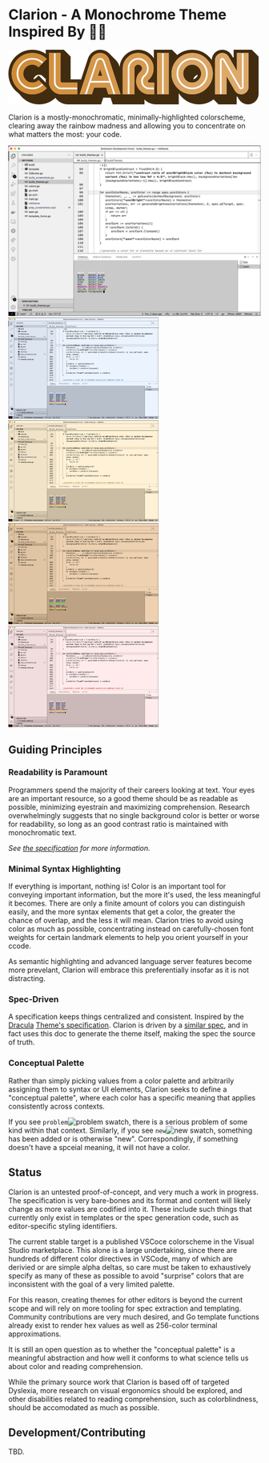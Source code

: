 # Clarion - A Monochrome Theme Inspired By 🧑‍🔬
![Clarion Logo](img/logo.png?raw=true)

Clarion is a mostly-monochromatic, minimally-highlighted colorscheme, clearing
away the rainbow madness and allowing you to concentrate on what matters the
most: your code.

<img alt="Clarion White Preview"
src="https://raw.githubusercontent.com/flowchartsman/clarion/main/img/Clarion-White.jpg" />
<img alt="Clarion Blue Preview"
src="https://raw.githubusercontent.com/flowchartsman/clarion/main/img/Clarion-Blue.jpg" width="300" />
<img alt="Clarion Orange Preview"
src="https://raw.githubusercontent.com/flowchartsman/clarion/main/img/Clarion-Orange.jpg" width="300" />
<img alt="Clarion Peach Preview"
src="https://raw.githubusercontent.com/flowchartsman/clarion/main/img/Clarion-Peach.jpg" width="300" />
<img alt="Clarion Red Preview"
src="https://raw.githubusercontent.com/flowchartsman/clarion/main/img/Clarion-Red.jpg" width="300" />

## Guiding Principles

### Readability is Paramount
Programmers spend the majority of their careers looking at text. Your eyes are an important resource, so a good theme should be as readable as possible, minimizing eyestrain and maximizing comprehension. Research overwhelmingly suggests that no single background color is better or worse for readability, so long as an good contrast ratio is maintained with monochromatic text. 

*See [the specification](SPEC.md) for more information.*

### Minimal Syntax Highlighting
If everything is important, nothing is! Color is an important tool for conveying important information, but the more it's used, the less meaningful it becomes. There are only a finite amount of colors you can distinguish easily, and the more syntax elements that get a color, the greater the chance of overlap, and the less it will mean. Clarion tries to avoid using color as much as possible, concentrating instead on carefully-chosen font weights for certain landmark elements to help you orient yourself in your ccode.

As semantic highlighting and advanced language server features become more prevelant, Clarion will embrace this preferentially insofar as it is not distracting.

### Spec-Driven
A specification keeps things centralized and consistent. Inspired by the [Dracula](https://draculatheme.com/) [Theme's specification](https://spec.draculatheme.com/). Clarion is driven by a [similar spec](SPEC.md), and in fact uses this doc to generate the theme itself, making the spec the source of truth.

### Conceptual Palette
Rather than simply picking values from a color palette and arbitrarily assigning them to syntax or UI elements, Clarion seeks to define a "conceptual palette", where each color has a specific meaning that applies consistently across contexts.

If you see `problem`![problem swatch](https://via.placeholder.com/15/b50000.png?text=+), there is a serious problem of some kind within that context. Similarly, if you see `new`![new swatch](https://via.placeholder.com/15/4b6319.png?text=+), something has been added or is otherwise "new". Correspondingly, if something doesn't have a spceial meaning, it will not have a color. 

## Status
Clarion is an untested proof-of-concept, and very much a work in progress. The specification is very bare-bones and its format and content will likely change as more values are codified into it. These include such things that currently only exist in templates or the spec generation code, such as editor-specific styling identifiers.

The current stable target is a published VSCoce colorscheme in the Visual Studio marketplace. This alone is a large undertaking, since there are hundreds of different color directives in VSCode, many of which are derivied or are simple alpha deltas, so care must be taken to exhaustively specify as many of these as possible to avoid "surprise" colors that are inconsistent with the goal of a very limited palette.

For this reason, creating themes for other editors is beyond the current scope and will rely on more tooling for spec extraction and templating. Community contributions are very much desired, and Go template functions already exist to render hex values as well as 256-color terminal approximations.

It is still an open question as to whether the "conceptual palette" is a meaningful abstraction and how well it conforms to what science tells us about color and reading comprehension.

While the primary source work that Clarion is based off of targeted Dyslexia, more research on visual ergonomics should be explored, and other disabilities related to reading comprehension, such as colorblindness, should be accomodated as much as possible.

## Development/Contributing
TBD.
